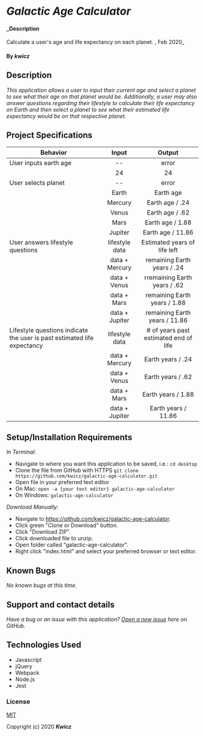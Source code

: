 # _Galactic Age Calculator_

#### _Description 
Calculate a user's age and life expectancy on each planet.
, Feb 2020_

#### By _**kwicz**_

## Description

_This application allows a user to input their current age and select a planet to see what their age on that planet would be.  Additionally, a user may also answer questions regarding their lifestyle to calculate their life expectancy on Earth and then select a planet to see what their estimated life expectancy would be on that respective planet._

## Project Specifications

|Behavior|Input|Output|
|---|:---:|:---:|
|User inputs earth age|--|error|
||24|24|
|User selects planet|--|error|
||Earth|Earth age|
||Mercury|Earth age / .24|
||Venus|Earth age / .62|
||Mars|Earth age / 1.88|
||Jupiter|Earth age / 11.86|
|User answers lifestyle questions|lifestyle data|Estimated years of life left|
||data + Mercury|remaining Earth years / .24| 
||data + Venus|rremaining Earth years / .62|
||data + Mars|remaining Earth years / 1.88|
||data + Jupiter|remaining Earth years / 11.86|
|Lifestyle questions indicate the user is past estimated life expectancy|lifestyle data|# of years past estimated end of life|
||data + Mercury|Earth years / .24|
||data + Venus|Earth years / .62|
||data + Mars|Earth years / 1.88|
||data + Jupiter|Earth years / 11.86|


## Setup/Installation Requirements

_In Terminal:_

* Navigate to where you want this application to be saved, i.e.:
```cd desktop```
* Clone the file from GitHub with HTTPS
```git clone https://github.com/kwicz/galactic-age-calculator.git```
* Open file in your preferred text editor
* On Mac: ```open -a {your text editor} galactic-age-calculator```
* On Windows: ```galactic-age-calculator```

_Download Manually:_

* Navigate to https://github.com/kwicz/galactic-age-calculator.
* Click green "Clone or Download" button.
* Click "Download ZIP".
* Click downloaded file to unzip.
* Open folder called "galactic-age-calculator".
* Right click "index.html" and select your preferred browser or text editor.

## Known Bugs

_No known bugs at this time._

## Support and contact details

_Have a bug or an issue with this application? [Open a new issue](https://github.com/kwicz/galactic-age-calculator/issues) here on GitHub._

## Technologies Used

* Javascript
* jQuery
* Webpack
* Node.js
* Jest

### License

[MIT](https://choosealicense.com/licenses/mit/)

Copyright (c) 2020 **_Kwicz_**